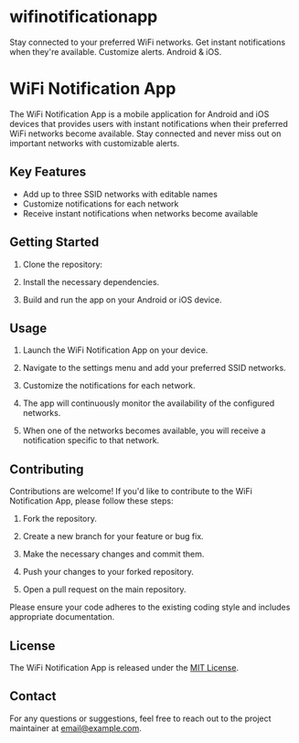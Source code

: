 # wifinotificationapp
Stay connected to your preferred WiFi networks. Get instant notifications when they're available. Customize alerts. Android &amp; iOS.

# WiFi Notification App

The WiFi Notification App is a mobile application for Android and iOS devices that provides users with instant notifications when their preferred WiFi networks become available. Stay connected and never miss out on important networks with customizable alerts.

## Key Features

- Add up to three SSID networks with editable names
- Customize notifications for each network
- Receive instant notifications when networks become available

## Getting Started

1. Clone the repository:

2. Install the necessary dependencies.

3. Build and run the app on your Android or iOS device.

## Usage

1. Launch the WiFi Notification App on your device.

2. Navigate to the settings menu and add your preferred SSID networks.

3. Customize the notifications for each network.

4. The app will continuously monitor the availability of the configured networks.

5. When one of the networks becomes available, you will receive a notification specific to that network.

## Contributing

Contributions are welcome! If you'd like to contribute to the WiFi Notification App, please follow these steps:

1. Fork the repository.

2. Create a new branch for your feature or bug fix.

3. Make the necessary changes and commit them.

4. Push your changes to your forked repository.

5. Open a pull request on the main repository.

Please ensure your code adheres to the existing coding style and includes appropriate documentation.

## License

The WiFi Notification App is released under the [MIT License](LICENSE).

## Contact

For any questions or suggestions, feel free to reach out to the project maintainer at [email@example.com](mailto:email@example.com).

